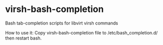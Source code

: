# virsh-bash-completion
Bash tab-completion scripts for libvirt virsh commands

How to use it:
Copy virsh-bash-completion file to /etc/bash_completion.d/
then restart bash.
